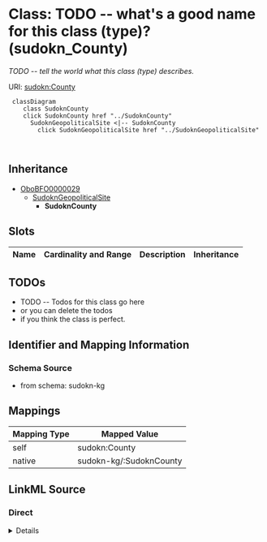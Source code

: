 

# Class: TODO -- what's a good name for this class (type)? (sudokn_County)


_TODO -- tell the world what this class (type) describes._





URI: [sudokn:County](http://asu.edu/semantics/SUDOKN/County)






```mermaid
 classDiagram
    class SudoknCounty
    click SudoknCounty href "../SudoknCounty"
      SudoknGeopoliticalSite <|-- SudoknCounty
        click SudoknGeopoliticalSite href "../SudoknGeopoliticalSite"
      
      
```





## Inheritance
* [OboBFO0000029](../classes/OboBFO0000029.md)
    * [SudoknGeopoliticalSite](../classes/SudoknGeopoliticalSite.md)
        * **SudoknCounty**



## Slots

| Name | Cardinality and Range | Description | Inheritance |
| ---  | --- | --- | --- |









## TODOs

* TODO -- Todos for this class go here
* or you can delete the todos
* if you think the class is perfect.

## Identifier and Mapping Information







### Schema Source


* from schema: sudokn-kg




## Mappings

| Mapping Type | Mapped Value |
| ---  | ---  |
| self | sudokn:County |
| native | sudokn-kg/:SudoknCounty |







## LinkML Source

<!-- TODO: investigate https://stackoverflow.com/questions/37606292/how-to-create-tabbed-code-blocks-in-mkdocs-or-sphinx -->

### Direct

<details>
```yaml
name: sudokn_County
description: TODO -- tell the world what this class (type) describes.
title: TODO -- what's a good name for this class (type)?
todos:
- TODO -- Todos for this class go here
- or you can delete the todos
- if you think the class is perfect.
notes:
- Class with 0 occurences.
from_schema: sudokn-kg
is_a: sudokn_GeopoliticalSite
class_uri: sudokn:County

```
</details>

### Induced

<details>
```yaml
name: sudokn_County
description: TODO -- tell the world what this class (type) describes.
title: TODO -- what's a good name for this class (type)?
todos:
- TODO -- Todos for this class go here
- or you can delete the todos
- if you think the class is perfect.
notes:
- Class with 0 occurences.
from_schema: sudokn-kg
is_a: sudokn_GeopoliticalSite
class_uri: sudokn:County

```
</details>